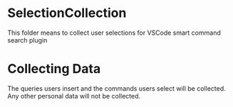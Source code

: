 # SelectionCollection
This folder means to collect user selections for VSCode smart command search plugin

# Collecting Data
The queries users insert and the commands users select will be collected. Any other personal data will not be collected.
